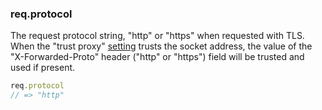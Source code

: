 <h3 id='req.protocol'>req.protocol</h3>

The request protocol string, "http" or "https" when requested with TLS. When the "trust proxy" [setting](/4x/api.html#trust.proxy.options.table) trusts the socket address, the value of the "X-Forwarded-Proto" header ("http" or "https") field will be trusted and used if present.

~~~js
req.protocol
// => "http"
~~~

